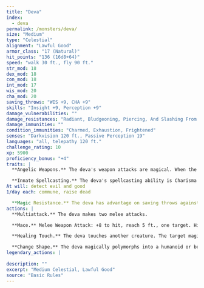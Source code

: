 ```yaml
---
title: "Deva"
index:
  - deva
permalink: /monsters/deva/
size: "Medium"
type: "Celestial"
alignment: "Lawful Good"
armor_class: "17 (Natural)"
hit_points: "136 (16d8+64)"
speed: "walk 30 ft., fly 90 ft."
str_mod: 18
dex_mod: 18
con_mod: 18
int_mod: 17
wis_mod: 20
cha_mod: 20
saving_throws: "WIS +9, CHA +9"
skills: "Insight +9, Perception +9"
damage_vulnerabilities: ""
damage_resistances: "Radiant, Bludgeoning, Piercing, And Slashing From Nonmagical Weapons"
damage_immunities: ""
condition_immunities: "Charmed, Exhaustion, Frightened"
senses: "Darkvision 120 ft., Passive Perception 19"
languages: "all, telepathy 120 ft."
challenge_rating: 10
xp: 5900
proficiency_bonus: "+4"
traits: |
  **Angelic Weapons.** The deva's weapon attacks are magical. When the deva hits with any weapon, the weapon deals an extra 4d8 radiant damage (included in the attack).

  **Innate Spellcasting.** The deva's spellcasting ability is Charisma (spell save DC 17). The deva can innately cast the following spells, requiring only verbal components:
At will: detect evil and good
1/day each: commune, raise dead

  **Magic Resistance.** The deva has advantage on saving throws against spells and other magical effects.
actions: |
  **Multiattack.** The deva makes two melee attacks.

  **Mace.** Melee Weapon Attack: +8 to hit, reach 5 ft., one target. Hit: 7 (1d6 + 4) bludgeoning damage plus 18 (4d8) radiant damage.

  **Healing Touch.** The deva touches another creature. The target magically regains 20 (4d8 + 2) hit points and is freed from any curse, disease, poison, blindness, or deafness.

  **Change Shape.** The deva magically polymorphs into a humanoid or beast that has a challenge rating equal to or less than its own, or back into its true form. It reverts to its true form if it dies. Any equipment it is wearing or carrying is absorbed or borne by the new form (the deva's choice). In a new form, the deva retains its game statistics and ability to speak, but its AC, movement modes, Strength, Dexterity, and special senses are replaced by those of the new form, and it gains any statistics and capabilities (except class features, legendary actions, and lair actions) that the new form has but that it lacks.  
legendary_actions: |
  
description: ""
excerpt: "Medium Celestial, Lawful Good"
source: "Basic Rules"
---
```

